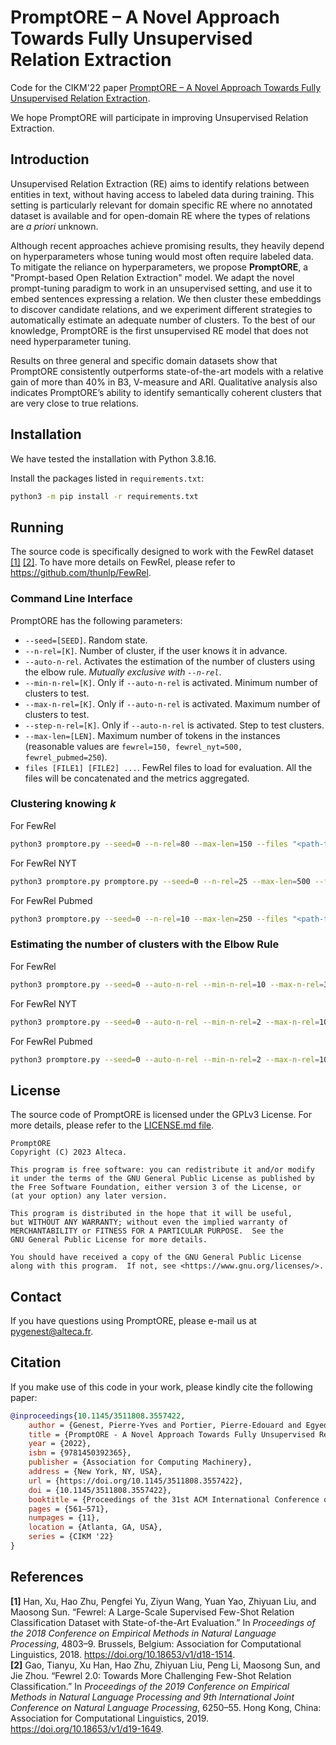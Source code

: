 # PromptORE – A Novel Approach Towards Fully Unsupervised Relation Extraction

Code for the CIKM'22 paper [PromptORE – A Novel Approach Towards Fully Unsupervised Relation Extraction](https://doi.org/10.1145/3511808.3557422).

We hope PromptORE will participate in improving Unsupervised Relation Extraction.

## Introduction

Unsupervised Relation Extraction (RE) aims to identify relations between entities in text, without having access to labeled data during training. This setting is particularly relevant for domain specific RE where no annotated dataset is available and for open-domain RE where the types of relations are *a priori* unknown.

Although recent approaches achieve promising results, they heavily depend on hyperparameters whose tuning would most often require labeled data. To mitigate the reliance on hyperparameters, we propose **PromptORE**, a "Prompt-based Open Relation Extraction" model. We adapt the novel prompt-tuning paradigm to work in an unsupervised setting, and use it to embed sentences expressing a relation. We then cluster these embeddings to discover candidate relations, and we experiment different strategies to automatically estimate an adequate number of clusters. To the best of our knowledge, PromptORE is the first unsupervised RE model that does not need hyperparameter tuning.

Results on three general and specific domain datasets show that PromptORE consistently outperforms state-of-the-art models with a relative gain of more than 40% in B3, V-measure and ARI. Qualitative analysis also indicates PromptORE’s ability to identify semantically coherent clusters that are very close to true relations.

## Installation

We have tested the installation with Python 3.8.16.

Install the packages listed in `requirements.txt`:

```bash
python3 -m pip install -r requirements.txt
```

## Running

The source code is specifically designed to work with the FewRel dataset [[1]](#cite-1) [[2]](#cite-2). To have more details on FewRel, please refer to <https://github.com/thunlp/FewRel>.

### Command Line Interface

PromptORE has the following parameters:
* `--seed=[SEED]`. Random state.
* `--n-rel=[K]`. Number of cluster, if the user knows it in advance.
* `--auto-n-rel`. Activates the estimation of the number of clusters using the elbow rule. *Mutually exclusive with `--n-rel`*.
* `--min-n-rel=[K]`. Only if `--auto-n-rel` is activated. Minimum number of clusters to test.
* `--max-n-rel=[K]`. Only if `--auto-n-rel` is activated. Maximum number of clusters to test.
* `--step-n-rel=[K]`. Only if `--auto-n-rel` is activated. Step to test clusters.
* `--max-len=[LEN]`. Maximum number of tokens in the instances (reasonable values are `fewrel=150, fewrel_nyt=500, fewrel_pubmed=250`).
* `files [FILE1] [FILE2] ...`. FewRel files to load for evaluation. All the files will be concatenated and the metrics aggregated.

### Clustering knowing *k*

For FewRel
```bash
python3 promptore.py --seed=0 --n-rel=80 --max-len=150 --files "<path-to-fewrel>/train_wiki.json" "<path-to-fewrel>/val_wiki.json"
```

For FewRel NYT
```bash
python3 promptore.py promptore.py --seed=0 --n-rel=25 --max-len=500 --files "<path-to-fewrel>/val_nyt.json"
```

For FewRel Pubmed
```bash
python3 promptore.py --seed=0 --n-rel=10 --max-len=250 --files "<path-to-fewrel>/val_pubmed.json"
```

### Estimating the number of clusters with the Elbow Rule

For FewRel
```bash
python3 promptore.py --seed=0 --auto-n-rel --min-n-rel=10 --max-n-rel=300 --step-n-rel=5 --max-len=150 --files "<path-to-fewrel>/train_wiki.json" "<path-to-fewrel>/val_wiki.json"
```

For FewRel NYT
```bash
python3 promptore.py --seed=0 --auto-n-rel --min-n-rel=2 --max-n-rel=100 --step-n-rel=2 --max-len=500 --files "<path-to-fewrel>/val_nyt.json"
```

For FewRel Pubmed
```bash
python3 promptore.py --seed=0 --auto-n-rel --min-n-rel=2 --max-n-rel=100 --step-n-rel=2 --max-len=250 --files "<path-to-fewrel>/val_pubmed.json"
```

## License

The source code of PromptORE is licensed under the GPLv3 License. For more details, please refer to the [LICENSE.md file](LICENSE.md).

```
PromptORE
Copyright (C) 2023 Alteca.

This program is free software: you can redistribute it and/or modify
it under the terms of the GNU General Public License as published by
the Free Software Foundation, either version 3 of the License, or
(at your option) any later version.

This program is distributed in the hope that it will be useful,
but WITHOUT ANY WARRANTY; without even the implied warranty of
MERCHANTABILITY or FITNESS FOR A PARTICULAR PURPOSE.  See the
GNU General Public License for more details.

You should have received a copy of the GNU General Public License
along with this program.  If not, see <https://www.gnu.org/licenses/>.
```

## Contact

If you have questions using PromptORE, please e-mail us at pygenest@alteca.fr.

## Citation

If you make use of this code in your work, please kindly cite the following paper:

```bibtex
@inproceedings{10.1145/3511808.3557422,
    author = {Genest, Pierre-Yves and Portier, Pierre-Edouard and Egyed-Zsigmond, El\"{o}d and Goix, Laurent-Walter},
    title = {PromptORE - A Novel Approach Towards Fully Unsupervised Relation Extraction},
    year = {2022},
    isbn = {9781450392365},
    publisher = {Association for Computing Machinery},
    address = {New York, NY, USA},
    url = {https://doi.org/10.1145/3511808.3557422},
    doi = {10.1145/3511808.3557422},
    booktitle = {Proceedings of the 31st ACM International Conference on Information &amp; Knowledge Management},
    pages = {561–571},
    numpages = {11},
    location = {Atlanta, GA, USA},
    series = {CIKM '22}
}
```

## References

<div class="csl-entry"><a name="cite-1"></a><b>[1]</b> Han, Xu, Hao Zhu, Pengfei Yu, Ziyun Wang, Yuan Yao, Zhiyuan Liu, and Maosong Sun. “Fewrel: A Large-Scale Supervised Few-Shot Relation Classification Dataset with State-of-the-Art Evaluation.” In <i>Proceedings of the 2018 Conference on Empirical Methods in Natural Language Processing</i>, 4803–9. Brussels, Belgium: Association for Computational Linguistics, 2018. <a href="https://doi.org/10.18653/v1/d18-1514">https://doi.org/10.18653/v1/d18-1514</a>.</div>

<div class="csl-entry"><a name="cite-2"></a><b>[2]</b> Gao, Tianyu, Xu Han, Hao Zhu, Zhiyuan Liu, Peng Li, Maosong Sun, and Jie Zhou. “Fewrel 2.0: Towards More Challenging Few-Shot Relation Classification.” In <i>Proceedings of the 2019 Conference on Empirical Methods in Natural Language Processing and 9th International Joint Conference on Natural Language Processing</i>, 6250–55. Hong Kong, China: Association for Computational Linguistics, 2019. <a href="https://doi.org/10.18653/v1/d19-1649">https://doi.org/10.18653/v1/d19-1649</a>.</div>
  